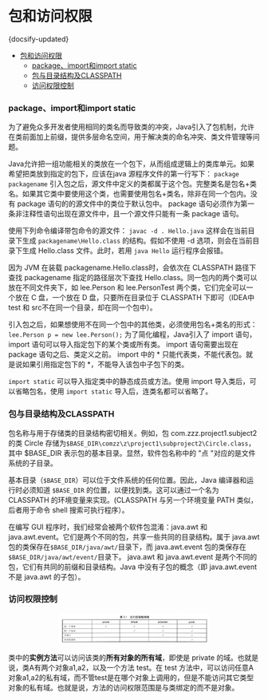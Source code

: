 # 包和访问权限
{docsify-updated}

- [包和访问权限](#包和访问权限)
	- [package、import和import static](#packageimport和import-static)
	- [包与目录结构及CLASSPATH](#包与目录结构及classpath)
	- [访问权限控制](#访问权限控制)


### package、import和import static
为了避免众多开发者使用相同的类名而导致类的冲突，Java引入了包机制，允许在类前面加上前缀，提供多层命名空间，用于解决类的命名冲突、类文件管理等问题。

Java允许把一组功能相关的类放在一个包下，从而组成逻辑上的类库单元。如果希望把类放到指定的包下，应该在java 源程序文件的第一行写下：
`package packagename`
引入包之后，源文件中定义的类都属于这个包。完整类名是包名+类名。如果其它类中要使用这个类，也需要使用包名+类名，除非在同一个包内。没有 package 语句的的源文件中的类位于默认包中。 package 语句必须作为第一条非注释性语句出现在源文件中，且一个源文件只能有一条 package 语句。

使用下列命令编译带包命令的源文件：
`javac -d . Hello.java`
这样会在当前目录下生成 `packagename\Hello.class` 的结构。假如不使用 -d 选项，则会在当前目录下生成 Hello.class 文件。此时，若用 `java Hello` 运行程序会报错。

因为 JVM 在装载 packagename.Hello.class时，会依次在 CLASSPATH 路径下查找 packagename 指定的路径层次下查找 Hello.class。同一包内的两个类可以放在不同文件夹下，如 lee.Person 和 lee.PersonTest 两个类，它们完全可以一个放在 C 盘，一个放在 D 盘，只要所在目录位于 CLASSPATH 下即可（IDEA中 test 和 src不在同一个目录，却在同一个包中）。

引入包之后，如果想使用不在同一个包中的其他类，必须使用包名+类名的形式：
`lee.Person p = new lee.Person();`
为了简化编程，Java引入了 import 语句， import 语句可以导入指定包下的某个类或所有类。 import 语句需要出现在 package 语句之后、类定义之前。 import 中的 \* 只能代表类，不能代表包。就是说如果引用指定包下的 \*，不能导入该包中子包下的类。 

`import static` 可以导入指定类中的静态成员或方法。使用 import 导入类后，可以省略包名，使用 `import static` 导入后，连类名都可以省略了。

### 包与目录结构及CLASSPATH
包名称与用于存储类的目录结构密切相关。例如，包 com.zzz.project1.subject2 的类 Circle 存储为`$BASE_DIR\comzz\z\project1\subproject2\Circle.class`，其中 $BASE_DIR 表示包的基本目录。显然，软件包名称中的 "点 "对应的是文件系统的子目录。

基本目录（`$BASE_DIR`）可以位于文件系统的任何位置。因此，Java 编译器和运行时必须知道 `$BASE_DIR` 的位置，以便找到类。这可以通过一个名为 CLASSPATH 的环境变量来实现。(CLASSPATH 与另一个环境变量 PATH 类似，后者用于命令 shell 搜索可执行程序）。

在编写 GUI 程序时，我们经常会被两个软件包混淆：java.awt 和 java.awt.event。它们是两个不同的包，共享一些共同的目录结构。属于 java.awt 包的类保存在`$BASE_DIR/java/awt/`目录下，而 java.awt.event 包的类保存在`$BASE_DIR/java/awt/event/`目录下。 java.awt 和 java.awt.event 是两个不同的包，它们有共同的前缀和目录结构。Java 中没有子包的概念（即 java.awt.event 不是 java.awt 的子包）。

### 访问权限控制
<center><img src="pics/access-control.jpg" alt="" width=60%></center>

类中的**实例方法**可以访问该类的**所有对象的所有域**，即使是 private 的域。也就是说，类A有两个对象a1,a2，以及一个方法 test。在 test 方法中，可以访问任意A对象a1,a2的私有域，而不管test是在哪个对象上调用的，但是不能访问其它类型对象的私有域。也就是说，方法的访问权限范围是与类绑定的而不是对象。